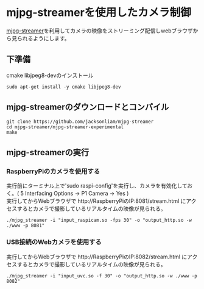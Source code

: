 # mjpg-streamerを使用したカメラ制御

[mjpg-streamer](https://github.com/jacksonliam/mjpg-streamer)を利用してカメラの映像をストリーミング配信しwebブラウザから見られるようにします。

## 下準備
cmake libjpeg8-devのインストール
```
sudo apt-get install -y cmake libjpeg8-dev
```

## mjpg-streamerのダウンロードとコンパイル

```
git clone https://github.com/jacksonliam/mjpg-streamer
cd mjpg-streamer/mjpg-streamer-experimental
make
```

## mjpg-streamerの実行
### RaspberryPiのカメラを使用する
実行前にターミナル上で'sudo raspi-config'を実行し、カメラを有効化しておく。( 5 Interfacing Options -> P1 Camera -> Yes )  
実行してからWebブラウザで http://RaspberryPiのIP:8081/stream.html にアクセスするとカメラで撮影しているリアルタイムの映像が見られる。

```
./mjpg_streamer -i "input_raspicam.so -fps 30" -o "output_http.so -w ./www -p 8081"
```

### USB接続のWebカメラを使用する
実行してからWebブラウザで http://RaspberryPiのIP:8082/stream.html にアクセスするとカメラで撮影しているリアルタイムの映像が見られる。

```
./mjpg_streamer -i "input_uvc.so -f 30" -o "output_http.so -w ./www -p 8082"
```
